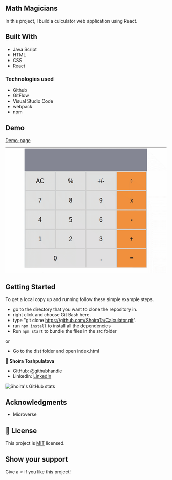 ## Math Magicians

In this project, I build a culculator web application using React.

## Built With

- Java Script
- HTML
- CSS
- React

### Technologies used

- Github
- GitFlow
- Visual Studio Code
- webpack
- npm

## Demo

[Demo-page](http://ShoiraTa.github.io/Expenses_tracker)

![](demo.gif)

## Getting Started

To get a local copy up and running follow these simple example steps.

- go to the directory that you want to clone the repository in.
- right click and choose Git Bash here.
- type "git clone https://github.com/ShoiraTa/Calculator.git".
- run `npm install` to install all the dependencies
- Run `npm start` to bundle the files in the src folder

or

- Go to the dist folder and open index.html

👤 **Shoira Toshpulatova**

- GitHub: [@githubhandle](https://github.com/shoirata)
- LinkedIn: [LinkedIn](https://www.linkedin.com/in/shoira-tashpulatova-bab4a7122/)

![Shoira's GitHub stats](https://github-readme-stats.vercel.app/api?username=shoirata&count_private=true&theme=dark&show_icons=true)

## Acknowledgments

- Microverse

## 📝 License

This project is [MIT](MIT.md) licensed.

## Show your support

Give a ⭐️ if you like this project!
